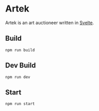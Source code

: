 # Artek

Artek is an art auctioneer written in [Svelte](https://svelte.dev/).

## Build

`npm run build`

## Dev Build

`npm run dev`

## Start

`npm run start`
